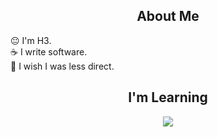 <h2 align="center">About Me</h2>
      😐 I'm H3. <br>
      ☕ I write software. <br>
      💩 I wish I was less direct.

<h2 align="center">I'm Learning</h2>
<p align="center">
      <img src="https://skillicons.dev/icons?i=html,css,js,ts,nodejs,php,mysql,prisma,react,git,docker,nest,vim,redux,vscode,vite,linux,windows,wordpress,arduino,astro,bootstrap,express" />

</p>

